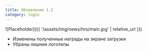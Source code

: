 ```yaml
---
title: Обновление 1.2
category: login
---
```


![Placeholder]({{ '/assets/img/news/hrs/main.jpg' | relative_url }})

- Изменены полученные награды на экране загрузки
- Убраны лишние логотипы